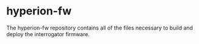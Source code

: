 hyperion-fw
===========

The hyperion-fw repository contains all of the files necessary to build and deploy the interrogator firmware.

